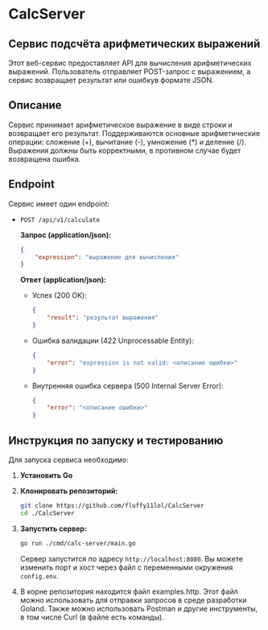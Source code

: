 # CalcServer

## Сервис подсчёта арифметических выражений

Этот веб-сервис предоставляет API для вычисления арифметических выражений. Пользователь отправляет POST-запрос с выражением, а сервис возвращает результат или ошибкув формате JSON.  
## Описание

Сервис принимает арифметическое выражение в виде строки и возвращает его результат. Поддерживаются основные арифметические операции: сложение (+), вычитание (-), умножение (*) и деление (/). Выражения должны быть корректными, в противном случае будет возвращена ошибка.
## Endpoint

Сервис имеет один endpoint:

*   `POST /api/v1/calculate`

    **Запрос (application/json):**

    ```json
    {
        "expression": "выражение для вычисления"
    }
    ```

    **Ответ (application/json):**

    *   Успех (200 OK):

        ```json
        {
            "result": "результат выражения"
        }
        ```

    *   Ошибка валидации (422 Unprocessable Entity):

        ```json
        {
            "error": "expression is not valid: <описание ошибки>"
        }
        ```

    *   Внутренняя ошибка сервера (500 Internal Server Error):

        ```json
        {
            "error": "<описание ошибки>"
        }
        ```
## Инструкция по запуску и тестированию

Для запуска сервиса необходимо:

1.  **Установить Go**
2.  **Клонировать репозиторий:**
    ```bash
    git clone https://github.com/fluffy11lol/CalcServer
    cd ./CalcServer
    ```
3.  **Запустить сервер:**

    ```bash
    go run ./cmd/calc-server/main.go
    ```

    Сервер запустится по адресу `http://localhost:8080`. Вы можете изменить порт и хост через файл с переменными окружения `config.env`.

    
4. В корне репозитория находится файл examples.http. Этот файл можно использовать для отправки запросов в среде разработки Goland. Также можно использовать Postman и другие инструменты, в том числе Curl (в файле есть команды).